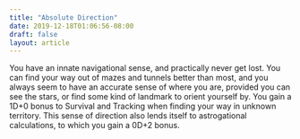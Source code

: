 ```yaml
---
title: "Absolute Direction"
date: 2019-12-18T01:06:56-08:00
draft: false
layout: article
---
```


You have an innate navigational sense, and practically never get lost. You can find your way out of mazes and tunnels better than most, and you always seem to have an accurate sense of where you are, provided you can see the stars, or find some kind of landmark to orient yourself by. You gain a 1D+0 bonus to Survival and Tracking when finding your way in unknown territory. This sense of direction also lends itself to astrogational calculations, to which you gain a 0D+2 bonus.